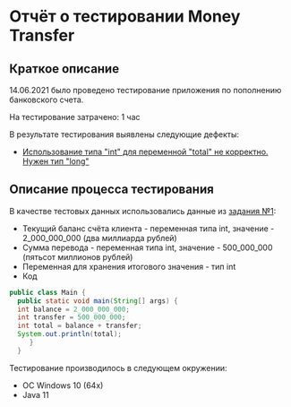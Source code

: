 # Отчёт о тестировании Money Transfer

## Краткое описание

14.06.2021 было проведено тестирование приложения по пополнению банковского счета.

На тестирование затрачено: 1 час

В результате тестирования выявлены следующие дефекты:

* [Использование типа "int" для переменной "total" не корректно. Нужен тип "long"](https://github.com/AndrewShch/javaQA.Shchepkin.lesson2.task1/issues/1)

## Описание процесса тестирования

В качестве тестовых данных использовались данные из [задания №1](https://github.com/netology-code/javaqa-homeworks/tree/master/programming):

* Текущий баланс счёта клиента - переменная типа int, значение - 2_000_000_000 (два миллиарда рублей)
* Сумма перевода - переменная типа int, значение - 500_000_000 (пятьсот миллионов рублей)
* Переменная для хранения итогового значения - тип int
* Код 
```java
public class Main {
  public static void main(String[] args) {
  int balance = 2_000_000_000;
  int transfer = 500_000_000;
  int total = balance + transfer;
  System.out.println(total);
     }
  }
```
Тестирование производилось в следующем окружении:
* ОС Windows 10 (64x)
* Java 11